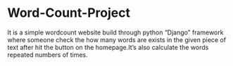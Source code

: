 # Word-Count-Project
It is a simple wordcount website build through python “Django” framework where someone check the how many words are exists in the given piece of text after hit the button on the homepage.It’s also calculate the words repeated numbers of times.
